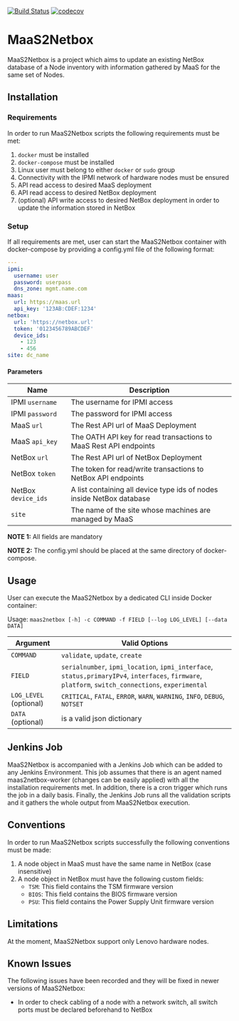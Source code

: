 [![Build Status](https://travis-ci.com/grnet/maas2netbox.svg?branch=master)](https://travis-ci.com/grnet/maas2netbox)
[![codecov](https://codecov.io/gh/grnet/maas2netbox/branch/master/graph/badge.svg)](https://codecov.io/gh/grnet/maas2netbox)

# MaaS2Netbox
MaaS2Netbox is a project which aims to update an existing
NetBox database of a Node inventory with information gathered by MaaS
for the same set of Nodes.

## Installation

### Requirements
In order to run MaaS2Netbox scripts the following requirements must be
met:

1. `docker` must be installed
2. `docker-compose` must be installed
3. Linux user must belong to either `docker` or `sudo` group
4. Connectivity with the IPMI network of hardware nodes must be ensured
4. API read access to desired MaaS deployment
5. API read access to desired NetBox deployment
6. (optional) API write access to desired NetBox deployment in order to
update the information stored in NetBox

### Setup
If all requirements are met, user can start the MaaS2Netbox container
with docker-compose by providing a config.yml file of the following
format:

```yaml
---
ipmi:
  username: user
  password: userpass
  dns_zone: mgmt.name.com
maas:
  url: https://maas.url
  api_key: '123AB:CDEF:1234'
netbox:
  url: 'https://netbox.url'
  token: '0123456789ABCDEF'
  device_ids:
    - 123
    - 456
site: dc_name
```

#### Parameters

| Name                | Description                                                           |
| ----                | -----------                                                           |
| IPMI `username`     | The username for IPMI access                                          |
| IPMI `password`     | The password for IPMI access                                          |
| MaaS `url`          | The Rest API url of MaaS Deployment                                   |
| MaaS `api_key`      | The OATH API key for read transactions to MaaS Rest API endpoints     |
| NetBox `url`        | The Rest API url of NetBox Deployment                                 |
| NetBox `token`      | The token for read/write transactions to NetBox API endpoints         |
| NetBox `device_ids` | A list containing all device type ids of nodes inside NetBox database |
| `site`              | The name of the site whose machines are managed by MaaS               |

**NOTE 1:** All fields are mandatory

**NOTE 2:** The config.yml should be placed at the same directory of
docker-compose.

## Usage

User can execute the MaaS2Netbox by a dedicated CLI inside Docker
container:

Usage: `maas2netbox [-h] -c COMMAND -f FIELD [--log LOG_LEVEL]
[--data DATA]`

| Argument             | Valid Options                                                                                                                                       |
| --------             | -------------                                                                                                                                       |
| `COMMAND`            | `validate`, `update`, `create`                                                                                                                      |
|`FIELD`               | `serialnumber`, `ipmi_location`, `ipmi_interface`, `status,primaryIPv4`, `interfaces`, `firmware`, `platform`, `switch_connections`, `experimental` |
|`LOG_LEVEL` (optional)| `CRITICAL`, `FATAL`, `ERROR`, `WARN`, `WARNING`, `INFO`, `DEBUG`, `NOTSET`                                                                          |
|`DATA` (optional)     | is a valid json dictionary                                                                                                                          |

## Jenkins Job
MaaS2Netbox is accompanied with a Jenkins Job which can be added to any
Jenkins Environment. This job assumes that there is an agent named
maas2netbox-worker (changes can be easily applied) with all the
installation requirements met. In addition, there is a cron trigger
which runs the job in a daily basis. Finally, the Jenkins Job runs all
the validation scripts and it gathers the whole output from MaaS2Netbox
execution.

## Conventions
In order to run MaaS2Netbox scripts successfully the following
conventions must be made:

1. A node object in MaaS must have the same name in NetBox (case
insensitive)
2. A node object in NetBox must have the following custom fields:
    * `TSM`: This field contains the TSM firmware version
    * `BIOS`: This field contains the BIOS firmware version
    * `PSU`: This field contains the Power Supply Unit firmware version

## Limitations
At the moment, MaaS2Netbox support only Lenovo hardware nodes.

## Known Issues
The following issues have been recorded and they will be fixed in newer
versions of MaaS2Netbox:

* In order to check cabling of a node with a network switch, all switch
ports must be declared beforehand to NetBox
